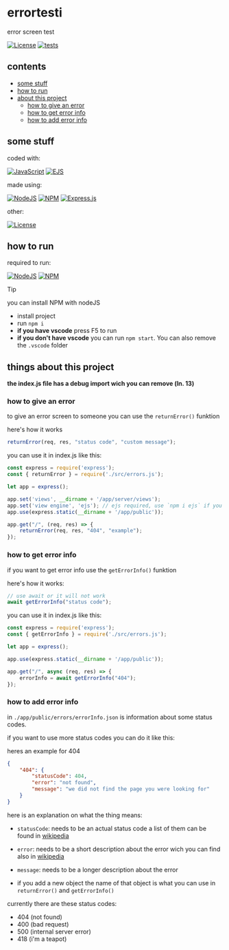 # errortesti

error screen test

[![License](https://img.shields.io/github/license/beeppi/errortesti)](./LICENSE)
[![tests](https://github.com/beeppi/errortesti/actions/workflows/node.js.yml/badge.svg)](https://github.com/beeppi/errortesti/actions/workflows/node.js.yml)

## contents
- [some stuff](#some-stuff)
- [how to run](#how-to-run)
- [about this project](#things-about-this-project)
    - [how to give an error](#how-to-give-an-error)
    - [how to get error info](#how-to-get-error-info)
    - [how to add error info](#how-to-add-error-info)

## some stuff

coded with:

[![JavaScript](https://img.shields.io/badge/javascript-%23323330.svg?style=for-the-badge&logo=javascript&logoColor=%23F7DF1E)](https://developer.oracle.com/ar/javascript/)
[![EJS](https://img.shields.io/badge/ejs-%23B4CA65.svg?style=for-the-badge&logo=ejs&logoColor=black)](https://ejs.co/)

made using:

[![NodeJS](https://img.shields.io/badge/node.js-6DA55F?style=for-the-badge&logo=node.js&logoColor=white)](https://nodejs.org)
[![NPM](https://img.shields.io/badge/NPM-%23CB3837.svg?style=for-the-badge&logo=npm&logoColor=white)](https://www.npmjs.com/)
[![Express.js](https://img.shields.io/badge/express.js-%23404d59.svg?style=for-the-badge&logo=express&logoColor=%2361DAFB)](https://expressjs.com/)

other:

[![License](https://img.shields.io/github/license/beeppi/errortesti)](./LICENSE)

## how to run

required to run:

[![NodeJS](https://img.shields.io/badge/node.js-6DA55F?style=for-the-badge&logo=node.js&logoColor=white)](https://nodejs.org/en/download)
[![NPM](https://img.shields.io/badge/NPM-%23CB3837.svg?style=for-the-badge&logo=npm&logoColor=white)](https://docs.npmjs.com/cli/v8/commands/npm-install)

> [!TIP]
> 
> you can install NPM with nodeJS

- install project
- run `npm i`
- **if you have vscode** press F5 to run
- **if you don't have vscode** you can run `npm start`. You can also remove the `.vscode` folder

## things about this project

**the index.js file has a debug import wich you can remove (ln. 13)**

### how to give an error

to give an error screen to someone you can use the `returnError()` funktion

here's how it works

```javascript
returnError(req, res, "status code", "custom message");
```

you can use it in index.js like this:

```javascript
const express = require('express');
const { returnError } = require('./src/errors.js');

let app = express();

app.set('views', __dirname + '/app/server/views');
app.set('view engine', 'ejs'); // ejs required, use `npm i ejs` if you don't have it
app.use(express.static(__dirname + '/app/public'));

app.get("/", (req, res) => {
    returnError(req, res, "404", "example");
});
```

### how to get error info

if you want to get error info use the `getErrorInfo()` funktion

here's how it works:

```javascript
// use await or it will not work
await getErrorInfo("status code");
```

you can use it in index.js like this:

```javascript
const express = require('express');
const { getErrorInfo } = require('./src/errors.js');

let app = express();

app.use(express.static(__dirname + '/app/public'));

app.get("/", async (req, res) => {
    errorInfo = await getErrorInfo("404");
});
```

### how to add error info

in `./app/public/errors/errorInfo.json` is information about some status codes.

if you want to use more status codes you can do it like this:

heres an example for 404

```json
{
    "404": {
        "statusCode": 404,
        "error": "not found",
        "message": "we did not find the page you were looking for"
    }
}
```

here is an explanation on what the thing means:

- `statusCode`: needs to be an actual status code a list of them can be found in [wikipedia](https://en.wikipedia.org/wiki/List_of_HTTP_status_codes)

- `error`: needs to be a short description about the error wich you can find also in [wikipedia](https://en.wikipedia.org/wiki/List_of_HTTP_status_codes)

- `message`: needs to be a longer description about the error

- if you add a new object the name of that object is what you can use in `returnError()` and `getErrorInfo()`

currently there are these status codes:
- 404 (not found)
- 400 (bad request)
- 500 (internal server error)
- 418 (i'm a teapot)
